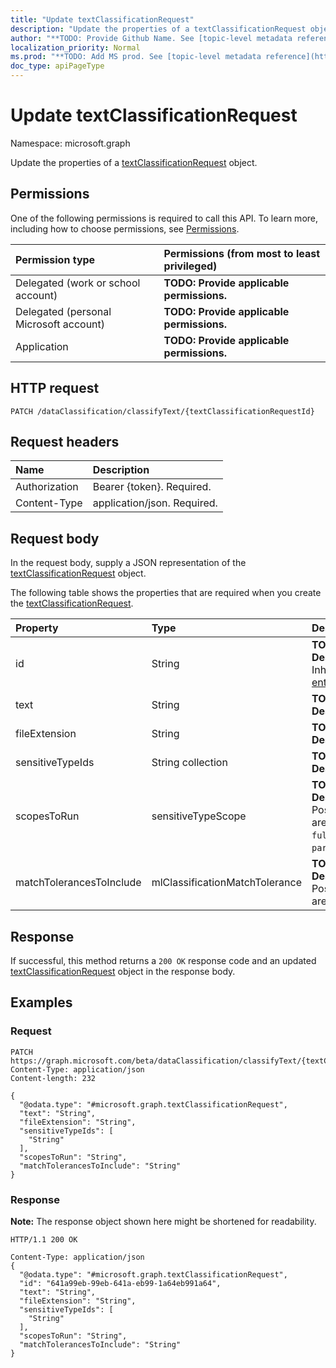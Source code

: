 ```yaml
---
title: "Update textClassificationRequest"
description: "Update the properties of a textClassificationRequest object."
author: "**TODO: Provide Github Name. See [topic-level metadata reference](https://msgo.azurewebsites.net/add/document/guidelines/metadata.html#topic-level-metadata)**"
localization_priority: Normal
ms.prod: "**TODO: Add MS prod. See [topic-level metadata reference](https://msgo.azurewebsites.net/add/document/guidelines/metadata.html#topic-level-metadata)**"
doc_type: apiPageType
---
```


# Update textClassificationRequest
Namespace: microsoft.graph

Update the properties of a [textClassificationRequest](../resources/textclassificationrequest.md) object.

## Permissions
One of the following permissions is required to call this API. To learn more, including how to choose permissions, see [Permissions](/graph/permissions-reference).

|Permission type|Permissions (from most to least privileged)|
|:---|:---|
|Delegated (work or school account)|**TODO: Provide applicable permissions.**|
|Delegated (personal Microsoft account)|**TODO: Provide applicable permissions.**|
|Application|**TODO: Provide applicable permissions.**|

## HTTP request

<!-- {
  "blockType": "ignored"
}
-->
``` http
PATCH /dataClassification/classifyText/{textClassificationRequestId}
```

## Request headers
|Name|Description|
|:---|:---|
|Authorization|Bearer {token}. Required.|
|Content-Type|application/json. Required.|

## Request body
In the request body, supply a JSON representation of the [textClassificationRequest](../resources/textclassificationrequest.md) object.

The following table shows the properties that are required when you create the [textClassificationRequest](../resources/textclassificationrequest.md).

|Property|Type|Description|
|:---|:---|:---|
|id|String|**TODO: Add Description** Inherited from [entity](../resources/entity.md)|
|text|String|**TODO: Add Description**|
|fileExtension|String|**TODO: Add Description**|
|sensitiveTypeIds|String collection|**TODO: Add Description**|
|scopesToRun|sensitiveTypeScope|**TODO: Add Description**. Possible values are: `fullDocument`, `partialDocument`.|
|matchTolerancesToInclude|mlClassificationMatchTolerance|**TODO: Add Description**. Possible values are: `exact`, `near`.|



## Response

If successful, this method returns a `200 OK` response code and an updated [textClassificationRequest](../resources/textclassificationrequest.md) object in the response body.

## Examples

### Request
<!-- {
  "blockType": "request",
  "name": "update_textclassificationrequest"
}
-->
``` http
PATCH https://graph.microsoft.com/beta/dataClassification/classifyText/{textClassificationRequestId}
Content-Type: application/json
Content-length: 232

{
  "@odata.type": "#microsoft.graph.textClassificationRequest",
  "text": "String",
  "fileExtension": "String",
  "sensitiveTypeIds": [
    "String"
  ],
  "scopesToRun": "String",
  "matchTolerancesToInclude": "String"
}
```


### Response
**Note:** The response object shown here might be shortened for readability.
<!-- {
  "blockType": "response",
  "truncated": true
}
-->
``` http
HTTP/1.1 200 OK

Content-Type: application/json
{
  "@odata.type": "#microsoft.graph.textClassificationRequest",
  "id": "641a99eb-99eb-641a-eb99-1a64eb991a64",
  "text": "String",
  "fileExtension": "String",
  "sensitiveTypeIds": [
    "String"
  ],
  "scopesToRun": "String",
  "matchTolerancesToInclude": "String"
}
```

